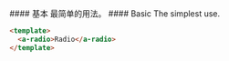 <cn>
#### 基本
最简单的用法。
</cn>

<us>
#### Basic
The simplest use.
</us>

```html
<template>
  <a-radio>Radio</a-radio>
</template>
```

